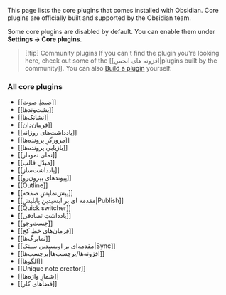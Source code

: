 This page lists the core plugins that comes installed with Obsidian. Core plugins are officially built and supported by the Obsidian team. 

Some core plugins are disabled by default. You can enable them under **Settings → Core plugins**.

> [!tip] Community plugins
> If you can't find the plugin you're looking here, check out some of the [[افزونه های انجمن|plugins built by the community]]. You can also [Build a plugin](https://docs.obsidian.md/Plugins/Getting+started/Build+a+plugin) yourself.

### All core plugins

- [[ضبطِ صوت]]
- [[پشت‌وندها]]
- [[نشانک‌ها]]
- [[فرمان‌دان]]
- [[یادداشت‌های روزانه]]
- [[مرورگرِ پرونده‌ها]]
- [[بازیابیِ پرونده‌ها]]
- [[نمای نمودار]]
- [[مبدّلِ قالب]]
- [[یادداشت‌ساز]]
- [[پیوندهای بیرون‌رو]]
- [[Outline]]
- [[پیش‌نمایشِ صفحه]]
- [[مقدمه ای بر ابسیدین پابلیش|Publish]]
- [[Quick switcher]]
- [[یادداشتِ تصادفی]]
- [[جست‌وجو]]
- [[فرمان‌های خطِ کج]]
- [[نمابرگ‌ها]]
- [[مقدمه‌ای بر اوبسیدین سینک|Sync]]
- [[افزونه‌ها/برچسب‌ها|برچسب‌ها]]
- [[الگوها]]
- [[Unique note creator]]
- [[شمارِ واژه‌ها]]
- [[فضاهای کار]]
